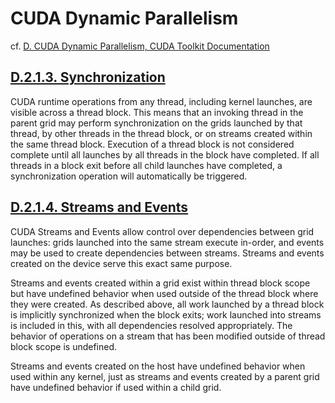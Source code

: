 # CUDA Dynamic Parallelism  

cf. [D. CUDA Dynamic Parallelism, CUDA Toolkit Documentation](http://docs.nvidia.com/cuda/cuda-c-programming-guide/index.html#cuda-dynamic-parallelism)

## [D.2.1.3. Synchronization](http://docs.nvidia.com/cuda/cuda-c-programming-guide/index.html#synchronization)

CUDA runtime operations from any thread, including kernel launches, are visible across a thread block. This means that an invoking thread in the parent grid may perform synchronization on the grids launched by that thread, by other threads in the thread block, or on streams created within the same thread block. Execution of a thread block is not considered complete until all launches by all threads in the block have completed. If all threads in a block exit before all child launches have completed, a synchronization operation will automatically be triggered.

## [D.2.1.4. Streams and Events](http://docs.nvidia.com/cuda/cuda-c-programming-guide/index.html#streams-and-events)

CUDA Streams and Events allow control over dependencies between grid launches: grids launched into the same stream execute in-order, and events may be used to create dependencies between streams. Streams and events created on the device serve this exact same purpose.

Streams and events created within a grid exist within thread block scope but have undefined behavior when used outside of the thread block where they were created. As described above, all work launched by a thread block is implicitly synchronized when the block exits; work launched into streams is included in this, with all dependencies resolved appropriately. The behavior of operations on a stream that has been modified outside of thread block scope is undefined.

Streams and events created on the host have undefined behavior when used within any kernel, just as streams and events created by a parent grid have undefined behavior if used within a child grid.



